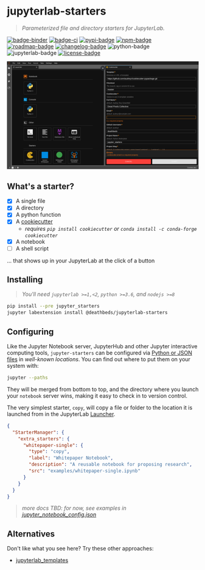 # jupyterlab-starters

> _Parameterized file and directory starters for JupyterLab._

[![badge-binder][]][binder] [![badge-ci][]][ci] [![pypi-badge][]][pypi] [![npm-badge][]][npm]
[![roadmap-badge][]][roadmap] [![changelog-badge][]][changelog] ![python-badge][] ![jupyterlab-badge][] [![license-badge][]][license]

![screenshot][]

## What's a starter?

- [x] A single file
- [x] A directory
- [x] A python function
- [x] A [cookiecutter][]
  - _requires `pip install cookiecutter` or `conda install -c conda-forge cookiecutter`_
- [x] A notebook
- [ ] A shell script

... that shows up in your JupyterLab at the click of a button

## Installing

> _You'll need `jupyterlab >=1,<2`, `python >=3.6`, and `nodejs >=8`_

```bash
pip install --pre jupyter_starters
jupyter labextension install @deathbeds/jupyterlab-starters
```

## Configuring

Like the Jupyter Notebook server, JupyterHub and other Jupyter interactive computing
tools, `jupyter-starters` can be configured via [Python or JSON files][notebook-config]
in _well-known locations_. You can find out where to put them on your system with:

```bash
jupyter --paths
```

They will be merged from bottom to top, and the directory where you launch your
`notebook` server wins, making it easy to check in to version control.

The very simplest starter, `copy`, will copy a file or folder to the location
it is launched from in the JupyterLab [Launcher][].

```json
{
  "StarterManager": {
    "extra_starters": {
      "whitepaper-single": {
        "type": "copy",
        "label": "Whitepaper Notebook",
        "description": "A reusable notebook for proposing research",
        "src": "examples/whitepaper-single.ipynb"
      }
    }
  }
}
```

> _more docs TBD: for now, see examples in [jupyter_notebook_config.json](./jupyter_notebook_config.json)_

## Alternatives

Don't like what you see here? Try these other approaches:

- [jupyterlab_templates](https://github.com/timkpaine/jupyterlab_templates)

[badge-binder]: https://mybinder.org/badge_logo.svg
[badge-ci]: https://dev.azure.com/nickbollweg/deathbeds/_apis/build/status/deathbeds.jupyterlab-starters?branchName=master
[binder]: https://mybinder.org/v2/gh/deathbeds/jupyterlab-starters/master?urlpath=lab
[ci]: https://dev.azure.com/nickbollweg/deathbeds/_build/latest?definitionId=8&branchName=master
[cookiecutter]: https://github.com/cookiecutter/cookiecutter
[notebook-config]: https://jupyter-notebook.readthedocs.io/en/stable/config.html
[launcher]: https://jupyterlab.readthedocs.io/en/stable/user/files.html#creating-files-and-activities
[license-badge]: https://img.shields.io/github/license/deathbeds/jupyterlab-starters
[roadmap-badge]: https://img.shields.io/badge/docs-roadmap-purple
[changelog-badge]: https://img.shields.io/badge/docs-changelog-purple
[jupyterlab-badge]: https://img.shields.io/badge/jupyterlab-1.x-orange?logo=jupyter
[python-badge]: https://img.shields.io/badge/python-3.6+-blue?logo=python
[roadmap]: https://github.com/deathbeds/jupyterlab-starters/tree/master/ROADMAP.md
[changelog]: https://github.com/deathbeds/jupyterlab-starters/tree/master/CHANGELOG.md
[contributing]: https://github.com/deathbeds/jupyterlab-starters/tree/master/CONTRIBUTING.md
[license]: https://github.com/deathbeds/jupyterlab-starters/tree/master/LICENSE
[screenshot]: https://raw.githubusercontent.com/deathbeds/jupyterlab-starters/master/docs/screenshot.png
[pypi-badge]: https://img.shields.io/pypi/v/jupyter-starters
[pypi]: https://pypi.org/project/jupyter-starters
[npm-badge]: https://img.shields.io/npm/v/@deathbeds/jupyterlab-starters
[npm]: https://www.npmjs.com/package/@deathbeds/jupyterlab-starters
